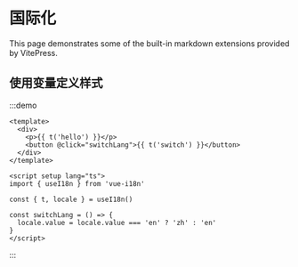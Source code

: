 # 国际化

This page demonstrates some of the built-in markdown extensions provided by VitePress.

## 使用变量定义样式

:::demo
```vue
<template>
  <div>
    <p>{{ t('hello') }}</p>
    <button @click="switchLang">{{ t('switch') }}</button>
  </div>
</template>

<script setup lang="ts">
import { useI18n } from 'vue-i18n'

const { t, locale } = useI18n()

const switchLang = () => {
  locale.value = locale.value === 'en' ? 'zh' : 'en'
}
</script>
```
:::